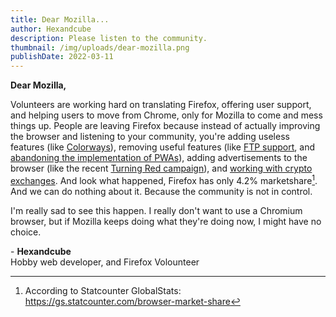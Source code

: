 ```yaml
---
title: Dear Mozilla...
author: Hexandcube
description: Please listen to the community.
thumbnail: /img/uploads/dear-mozilla.png
publishDate: 2022-03-11
---
```


**Dear Mozilla,**

Volunteers are working hard on translating Firefox, offering user support, and helping users to move from Chrome, only for Mozilla to come and mess things up. People are leaving Firefox because instead of actually improving the browser and listening to your community, you're adding useless features (like [Colorways](https://blog.mozilla.org/en/products/firefox/introducing-new-colorways-for-firefox-94/)), removing useful features (like [FTP support](https://blog.mozilla.org/security/2021/07/20/stopping-ftp-support-in-firefox-90/), and [abandoning the implementation of PWAs](https://bugzilla.mozilla.org/show_bug.cgi?id=1407202)), adding advertisements to the browser (like the recent [Turning Red campaign](https://blog.mozilla.org/en/products/firefox/true-colors-with-firefox-pixar-animation-studios-turning-red/)), and [working with crypto exchanges](https://twitter.com/mozilla/status/1476951030638260225). And look what happened, Firefox has only 4.2% marketshare[^1]. And we can do nothing about it. Because the community is not in control.

I'm really sad to see this happen. I really don't want to use a Chromium browser, but if Mozilla keeps doing what they're doing now, I might have no choice.


\- **Hexandcube**<br>
Hobby web developer, and Firefox Volounteer

[^1]: According to Statcounter GlobalStats: https://gs.statcounter.com/browser-market-share
